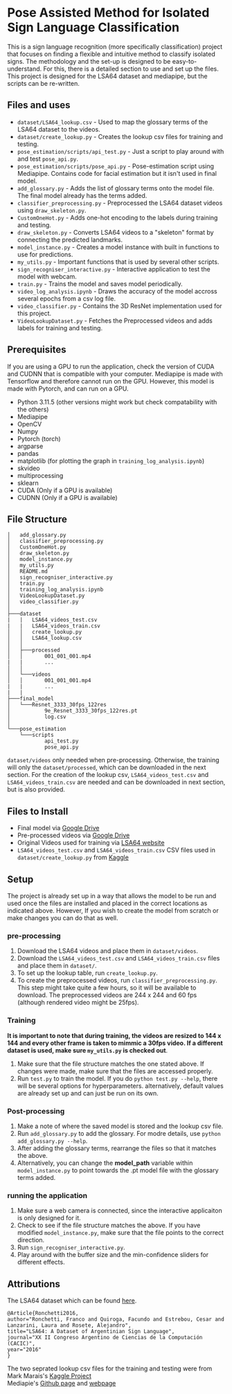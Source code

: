 # Pose Assisted Method for Isolated Sign Language Classification
This is a sign language recognition (more specifically classification) project that focuses on finding a flexible and intuitive method to classify isolated signs. The methodology and the set-up is designed to be easy-to-understand. For this, there is a detailed section to use and set up the files. This project is designed for the LSA64 dataset and mediapipe, but the scripts can be re-written.
## Files and uses
- `dataset/LSA64_lookup.csv` - Used to map the glossary terms of the LSA64 dataset to the videos.
- `dataset/create_lookup.py` - Creates the lookup csv files for training and testing.
- `pose_estimation/scripts/api_test.py` - Just a script to play around with and test `pose_api.py`.
- `pose_estimation/scripts/pose_api.py` - Pose-estimation script using Mediapipe. Contains code for facial estimation but it isn't used in final model.
- `add_glossary.py` - Adds the list of glossary terms onto the model file. The final model already has the terms added.
- `classifier_preprocessing.py` - Preprocessed the LSA64 dataset videos using `draw_skeleton.py`.
- `CustomOneHot.py` - Adds one-hot encoding to the labels during training and testing.
- `draw_skeleton.py` - Converts LSA64 videos to a "skeleton" format by connecting the predicted landmarks.
- `model_instance.py` - Creates a model instance with built in functions to use for predictions.
- `my_utils.py` - Important functions that is used by several other scripts.
- `sign_recogniser_interactive.py` - Interactive application to test the model with webcam.
- `train.py` - Trains the model and saves model periodically.
- `video_log_analysis.ipynb` - Draws the accuracy of the model accross several epochs from a csv log file.
- `video_classifier.py` - Contains the 3D ResNet implementation used for this project.
- `VideoLookupDataset.py` - Fetches the Preprocessed videos and adds labels for training and testing.
## Prerequisites
If you are using a GPU to run the application, check the version of CUDA and CUDNN that is compatible with your computer. Mediapipe is made with Tensorflow and therefore cannot run on the GPU. However, this model is made with Pytorch, and can run on a GPU.
- Python 3.11.5 (other versions might work but check compatability with the others)
- Mediapipe
- OpenCV
- Numpy
- Pytorch (torch)
- argparse
- pandas
- matplotlib (for plotting the graph in `training_log_analysis.ipynb`)
- skvideo
- multiprocessing
- sklearn
- CUDA (Only if a GPU is available)
- CUDNN (Only if a GPU is available)
## File Structure
```
│   add_glossary.py
│   classifier_preprocessing.py
│   CustomOneHot.py
│   draw_skeleton.py
│   model_instance.py
│   my_utils.py
│   README.md
│   sign_recogniser_interactive.py
│   train.py
│   training_log_analysis.ipynb
│   VideoLookupDataset.py
│   video_classifier.py
│
├───dataset
|   |   LSA64_videos_test.csv
|   |   LSA64_videos_train.csv
│   │   create_lookup.py
│   │   LSA64_lookup.csv
│   │
│   ├───processed
│   │       001_001_001.mp4
|   |       ...
│   │
│   └───videos
│   │       001_001_001.mp4
|   |       ...
|   |
├───final_model
│   └───Resnet_3333_30fps_122res
│           9e_Resnet_3333_30fps_122res.pt
│           log.csv
│
└───pose_estimation
    └───scripts
            api_test.py
            pose_api.py
```
`dataset/videos` only needed when pre-processing. Otherwise, the training will only the `dataset/processed`, which can be downloaded in the next section. For the creation of the lookup csv, `LSA64_videos_test.csv` and `LSA64_videos_train.csv` are needed and can be downloaded in next section, but is also provided.
## Files to Install
- Final model via <a href="https://drive.google.com/file/d/1-JikMiyT7U7OwS8DmUZHkEaJJWLxiw9D/view?usp=sharing">Google Drive</a>
- Pre-processed videos via <a href="https://drive.google.com/file/d/16lb2ysbMgvH3-vl5vO4K_HMl3KNyF8xK/view?usp=sharing">Google Drive</a>
- Original Videos used for training via <a href="https://facundoq.github.io/datasets/lsa64/">LSA64 website</a>
- `LSA64_videos_test.csv` and `LSA64_videos_train.csv` CSV files used in `dataset/create_lookup.py` from <a href="https://www.kaggle.com/code/marcmarais/lsa64-signer-independence-inceptionv3-rnn/input">Kaggle</a>

## Setup
The project is already set up in a way that allows the model to be run and used once the files are installed and placed in the correct locations as indicated above. However, If you wish to create the model from scratch or make changes you can do that as well.
### pre-processing
1. Download the LSA64 videos and place them in `dataset/videos`.
2. Download the `LSA64_videos_test.csv` and `LSA64_videos_train.csv` files and place them in `dataset/`.
3. To set up the lookup table, run `create_lookup.py`.
4. To create the preprocessed videos, run `classifier_preprocessing.py`. This step might take quite a few hours, so it will be available to download. The preprocessed videos are 244 x 244 and 60 fps (although rendered video might be 25fps).
### Training
**It is important to note that during training, the videos are resized to 144 x 144 and every other frame is taken to mimmic a 30fps video. If a different dataset is used, make sure `my_utils.py` is checked out**.
1. Make sure that the file structure matches the one stated above. If changes were made, make sure that the files are accessed properly.
2. Run `test.py` to train the model. If you do `python test.py --help`, there will be several options for hyperparameters. alternatively, default values are already set up and can just be run on its own.
### Post-processing
1. Make a note of where the saved model is stored and the lookup csv file.
2. Run `add_glossary.py` to add the glossary. For modre details, use `python add_glossary.py --help`.
3. After adding the glossary terms, rearrange the files so that it matches the above.
4. Alternatively, you can change the **model_path** variable within `model_instance.py` to point towards the .pt model file with the glossary terms added.
### running the application
1. Make sure a web camera is connected, since the interactive applicaiton is only designed for it.
2. Check to see if the file structure matches the above. If you have modified `model_instance.py`, make sure that the file points to the correct direction.
3. Run `sign_recogniser_interactive.py`.
4. Play around with the buffer size and the min-confidence sliders for different effects.
## Attributions
The LSA64 dataset which can be found <a href="https://facundoq.github.io/datasets/lsa64/">here</a>.
```
@Article{Ronchetti2016,
author="Ronchetti, Franco and Quiroga, Facundo and Estrebou, Cesar and Lanzarini, Laura and Rosete, Alejandro",
title="LSA64: A Dataset of Argentinian Sign Language",
journal="XX II Congreso Argentino de Ciencias de la Computación (CACIC)",
year="2016"
}
```
The two seprated lookup csv files for the training and testing were from Mark Marais's <a href="https://www.kaggle.com/code/marcmarais/lsa64-signer-independence-inceptionv3-rnn/input">Kaggle Project</a> <br>
Mediapie's <a href="https://github.com/google/mediapipe">Github page</a> and <a href="https://developers.google.com/mediapipe">webpage</a>
